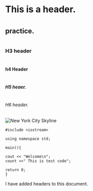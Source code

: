 # <H1> This is a header. 
# <H2> practice.
# <H3> H3 header
# <H4> h4 Header
# <H5> H5 heaer. 
# <H6> H6 header.




![New York City Skyline](https://blog-www.pods.com/wp-content/uploads/2019/04/MG_1_1_New_York_City-1.jpg)

```
#include <iostream>

using namespace std;

main(){

cout << "Welcome\n";
count <<" This is test code";

return 0;
}
```





I have added headers to this document. 

